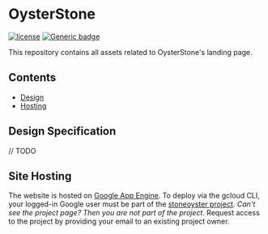 # OysterStone

[![license](https://img.shields.io/github/license/oysterstone/landing.svg)](https://github.com/oysterstone/landing/blob/master/LICENSE)
[![Generic badge](https://img.shields.io/badge/https://-oysterstone.com-PURPLE)](https://oysterstone.com)

This repository contains all assets related to OysterStone's landing page.

## Contents

* [Design](#design-specification)
* [Hosting](#site-hosting)

## Design Specification

// TODO

## Site Hosting

The website is hosted on [Google App Engine](https://cloud.google.com/appengine/). To deploy via the gcloud CLI, your logged-in Google user must be part of the [stoneoyster project](https://console.cloud.google.com/home/dashboard?project=stoneoyster). *Can't see the project page? Then you are not part of the project*. Request access to the project by providing your email to an existing project owner.

